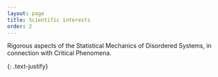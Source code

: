 ```yaml
---
layout: page
title: Scientific interests
order: 2
---
```




Rigorous aspects of the Statistical Mechanics of Disordered Systems, in connection with Critical Phenomena. <br />
<!--The topics I have so far contributed are listed below.-->
{: .text-justify}

<!--
### Stochastic matching problems
Mézard and Parisi observed long ago that different instances of the same optimization problem may be meaningfully thought at as a single "physical system" with _disordered interactions_[^3].  Such idea has since then stimulated the development of an active and fruitful cross-fertilization area at the interface between computer scientists working in linear optimization, statistical physicists working in complex/disordered systems and mathematicians working in optimal transport. One of the simplest problems one can approach is the **stochastic matching problem**, which can be formulated as the study of the _typical optimal matching_ between two sets of random points given a metric to bi-univocally map them. A fixed instance of the stochastic matching problem can be solved in polynomial time[^1], as was already noticed almost two centuries ago by C.G.J.Jacobi[^2]. This fact makes it possible to perform extensive computational studies aimed at understanding several aspects of interest, like the dependence of the typical optimal solution on the structure of the space where the points are embedded, properties of fluctuations inside the set of optimal solutions, and asymptotic behavior in the limit in which the two sets to be matched contain a large number of points. Despite their elementary formulations, which rather naturally lead to develop conceptually simple Monte Carlo simulations, variants of the stochastic matching problem continue to exhibit highly non-trivial behaviors, that sometimes can be efficiently attacked with methods from **statistical physics** like e.g. the replica method, the study of finite-size corrections or regularization techniques.
I started to be interested in this problem during my Master work thanks to professor Sergio Caracciolo [my M.Sc. thesis](downloads/masterthesis.pdf){:target="_blank"}. See [here for relevant publications]({{  site.baseurl }}publications ), and [here for the ResearchGate page dedicated to the project](https://www.researchgate.net/project/Bipartite-matching-relationship-between-random-and-Euclidean-graphs).
{: .text-justify}
<div class="tf2d" markdown="block">

![I'm rendering a big image... please wait: depending on the speed of your connection this may take a while.]({{ site.url }}/assets/size50002d.png){:width="100%"}

</div>
<p class="message"><i class="fa fa-info-circle fa-fw" aria-hidden="true"></i>The solution of an instance of a bipartite matching problem on the unit square. The points are uniformly distributed, and each link contributes to the total cost only via its Euclidean length, which for clarity has been assigned a color as shown in the colorbar. This image can be downloaded <a href="assets/size50002d.png" target="_blank">here</a>. </p>
{: .text-justify}
<br/>

[^3]:
	Mézard, M., & Parisi, G. (1985), _Replicas and optimization_. Journal de Physique Lettres, 46(17), 771–778. [doi:10.1051/jphyslet:019850046017077100](http://jphyslet.journaldephysique.org/en/articles/jphyslet/abs/1985/17/jphyslet_1985__46_17_771_0/jphyslet_1985__46_17_771_0.html){:target="_blank"}


<!--
The _assignment problem_ is the search of a permutation \\( \pi^* \in \mathcal{S}_n \\), the symmetric group on $$n$$ symbols, that minimizes a cost or energy
{: .text-justify}

$$ E(\pi^*;w) := \min_{ \pi \in \mathcal{S}_n } E(\pi;w) = \min_{ \pi \in \mathcal{S}_n } \sum_{i=1}^n w_{i\pi(i)}
$$

where \\( w_{ij} \\) is the cost of assigning the $$i$$-th object of a certain class to the $$j$$-th one of another one. $$ E(\pi^*;w)$$ is called the _optimal cost_ or _the ground state energy_, depending on the context. Thus the problem is completely specified by a $$n\times n$$ matrix $$w$$, called ''cost matrix''. For example, you run a business and you know that employee $$i$$ can finish task $$j$$ in $$w_{ij}$$ seconds, and you would like to minimize the total employees time of execution for the whole set of $$n$$ tasks under the constraint that each employee does only one task.
{: .text-justify}

This problem was solved by **H.W.Kuhn** in 1955[^1] with the introduction of the "Hungarian method", an algorithm that runs in polynomial time complexity $$O(n^4)$$[^2]. But what happens if $$w$$ is a **random matrix**?
{: .text-justify}


Depending on the way this random matrix is built, this stochastic problem takes different names:
{: .text-justify}

- **Random Assignment Problem** (RAP) if the entries are independent and identically distributed random variables with density $$\rho$$;
- **Euclidean Bipartite Matching Problem** (EBMP), if $$w_{ij}=d^p(b_i,w_j)$$, where $$\lbrace b_i \rbrace_{i=1}^n$$ ("the blacks") and $$\lbrace w_i \rbrace_{i=1}^n$$ ("the whites") are two families of i.i.d.r.v. uniformly distributed in the unit hypercube in $$D$$ dimensions (or in the $$D$$-torus), and $$d$$ is the Euclidean distance.

In these problems, where physically only typical information is known on the nature of interactions, there is lack of the most common symmetries, that are restored only on average. They also display **frustration**, in the sense that it is in general not possible to locally satisfy energy minimization. Both previous features are typically found in the statistical physics of **spin glasses**. 	
{: .text-justify}


In a seminal paper on the subject[^3], **M.Mézard** and **G.Parisi** introduced a canonical ensemble formulation for the RAP. Using the _replica method_, they showed that, in determining the asymptotics of the zero-temperature quenched free energy (i.e. the _typical optimal cost_) as $$n \to \infty$$, the only relevant property is a **universal exponent** $$r$$ characterizing the small-argument behavior of $$\rho$$: $$\rho(w_{ij})\sim w_{ij}^r$$ as $$w_{ij} \to 0$$.
{: .text-justify}


The EBMP is in many respect more difficult than the RAP due to the geometry of the underlying space; solutions may have very different qualitative behavior depending on $$D$$ and $$p$$. Remarkably, it has rich connections with different areas of mathematics, for example with the Monge-Kantorovich problem, with gaussian stochastic processes and with cycle properties of random permutations (especially in $$D=1$$).
{: .text-justify}

Since the problem at fixed instance is solved in polynomial time, current technologies allow a Monte Carlo approach to sizes up to $$n=10^4$$ on a personal computer, so that analytical predictions can be significantly tested against numerical simulations.
{: .text-justify}

The research on these problems started in [my M.Sc. thesis](downloads/masterthesis.pdf){:target="_blank"}. You can find updated publications [clicking here](/publications) or at the [ResearchGate project page](https://www.researchgate.net/project/Bipartite-matching-relationship-between-random-and-Euclidean-graphs){:target="_blank"}.
{: .text-justify}

<!--div class="tf2d" markdown="block"-->
<!--
![I'm rendering a big image... please wait: this may take a while.]({{ site.url }}/assets/size50002d.png){:width="100%"}
-->
<!--/div-->

<!--
<p class="message"><i class="fa fa-info-circle fa-fw" aria-hidden="true"></i>The solution of an instance of the EBMP in D=2 on the unit square. Each link contributes to the total cost with its Euclidean length, which determines its color as shown in the key (image also accessible <a href="assets/size50002d.png" target="_blank">here</a>). </p>
{: .text-justify}

-->
<!--
**Footnotes**

[^1]:
	Kuhn, H. W. (1955), _The Hungarian method for the assignment problem_. Naval Research Logistics, 2: 83–97. [doi:10.1002/nav.3800020109](http://onlinelibrary.wiley.com/doi/10.1002/nav.3800020109/abstract){:target="_blank"}

[^2]:
	"[see page 300 here - in Latin](http://gdz.sub.uni-goettingen.de/dms/load/img/?PPN=GDZPPN002152592&IDDOC=266552){:target="_blank"}_"

[^3]:
	Mézard, M., & Parisi, G. (1985), _Replicas and optimization_. Journal de Physique Lettres, 46(17), 771–778. [doi:10.1051/jphyslet:019850046017077100](http://jphyslet.journaldephysique.org/en/articles/jphyslet/abs/1985/17/jphyslet_1985__46_17_771_0/jphyslet_1985__46_17_771_0.html){:target="_blank"}

-->
